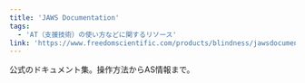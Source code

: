 ```yaml
---
title: 'JAWS Documentation'
tags:
  - 'AT（支援技術）の使い方などに関するリソース'
link: 'https://www.freedomscientific.com/products/blindness/jawsdocumentation'
---
```


公式のドキュメント集。操作方法からAS情報まで。